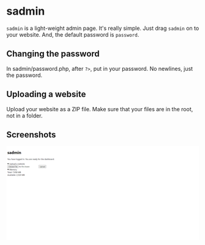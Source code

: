 # sadmin

`sadmin` is a light-weight admin page. It's really simple. Just drag `sadmin` on to your website. And, the default password is `password`.

## Changing the password

In sadmin/password.php, after `?>`, put in your password. No newlines, just the password.

## Uploading a website

Upload your website as a ZIP file. Make sure that your files are in the root, not in a folder.

## Screenshots

![](screenshot.png)
